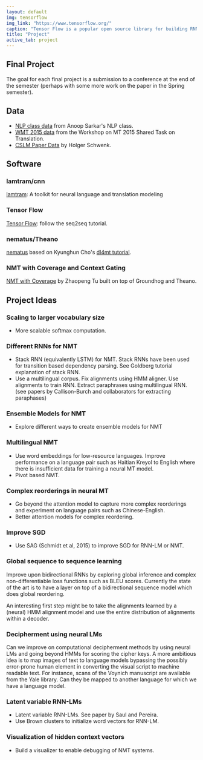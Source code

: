 ```yaml
---
layout: default
img: tensorflow
img_link: "https://www.tensorflow.org/"
caption: "Tensor Flow is a popular open source library for building RNNs (and other useful things)."
title: "Project"
active_tab: project
---
```


Final Project
-------------

The goal for each final project is a submission to a conference at the end of the semester (perhaps with some more work on the paper in the Spring semester).

## Data

* [NLP class data](http://anoopsarkar.github.io/nlp-class/project.html) from Anoop Sarkar's NLP class.
* [WMT 2015 data](http://www.statmt.org/wmt15/) from the Workshop on MT 2015 Shared Task on Translation.
* [CSLM Paper Data](http://www-lium.univ-lemans.fr/~schwenk/cslm_joint_paper/) by Holger Schwenk.

## Software

### lamtram/cnn

[lamtram](https://github.com/neubig/lamtram): A toolkit for neural language and translation modeling

### Tensor Flow

[Tensor Flow](https://www.tensorflow.org/): follow the seq2seq tutorial.

### nematus/Theano

[nematus](https://github.com/rsennrich/nematus) based on Kyunghun Cho's [dl4mt tutorial](https://github.com/nyu-dl/dl4mt-tutorial).

### NMT with Coverage and Context Gating

[NMT with Coverage](https://github.com/tuzhaopeng/NMT) by Zhaopeng Tu built on top of Groundhog and Theano.

## Project Ideas

### Scaling to larger vocabulary size

* More scalable softmax computation.

### Different RNNs for NMT

* Stack RNN (equivalently LSTM) for NMT. Stack RNNs have been used for transition based dependency parsing. See Goldberg tutorial explanation of stack RNN.
* Use a multilingual corpus. Fix alignments using HMM aligner. Use alignments to train RNN. Extract paraphrases using multilingual RNN. (see papers by Callison-Burch and collaborators for extracting paraphases)

### Ensemble Models for NMT

* Explore different ways to create ensemble models for NMT

### Multilingual NMT

* Use word embeddings for low-resource languages. Improve performance on a language pair such as Haitian Kreyol to English where there is insufficient data for training a neural MT model.
* Pivot based NMT.

### Complex reorderings in neural MT

* Go beyond the attention model to capture more complex reorderings and experiment on language pairs such as Chinese-English.
* Better attention models for complex reordering.

### Improve SGD

* Use SAG (Schmidt et al, 2015) to improve SGD for RNN-LM or NMT.

### Global sequence to sequence learning

Improve upon bidirectional RNNs by exploring global inference and complex non-differentiable loss functions such as BLEU scores. Currently the state of the art is to have a layer on top of a bidirectional sequence model which does global reordering.

An interesting first step might be to take the alignments learned by a (neural) HMM alignment model and use the entire distribution of alignments within a decoder.

### Decipherment using neural LMs

Can we improve on computational decipherment methods by using neural LMs and going beyond HMMs for scoring the cipher keys.
A more ambitious idea is to map images of text to language models bypassing the possibly error-prone human element in converting
the visual script to machine readable text. For instance, scans of the Voynich manuscript are available from the Yale library.
Can they be mapped to another language for which we have a language model.

### Latent variable RNN-LMs

* Latent variable RNN-LMs. See paper by Saul and Pereira.
* Use Brown clusters to initialize word vectors for RNN-LM.

### Visualization of hidden context vectors

* Build a visualizer to enable debugging of NMT systems.

